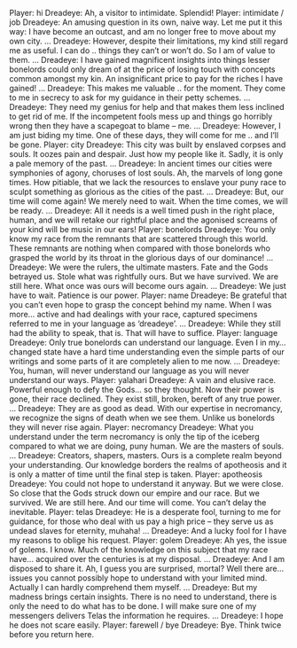 Player: hi
Dreadeye: Ah, a visitor to intimidate. Splendid!
Player: intimidate / job
Dreadeye: An amusing question in its own, naive way. Let me put it this way: I have become an outcast, and am no longer free to move about my own city. …
Dreadeye: However, despite their limitations, my kind still regard me as useful. I can do .. things they can’t or won’t do. So I am of value to them. …
Dreadeye: I have gained magnificent insights into things lesser bonelords could only dream of at the price of losing touch with concepts common amongst my kin. An insignificant price to pay for the riches I have gained! …
Dreadeye: This makes me valuable .. for the moment. They come to me in secrecy to ask for my guidance in their petty schemes. …
Dreadeye: They need my genius for help and that makes them less inclined to get rid of me. If the incompetent fools mess up and things go horribly wrong then they have a scapegoat to blame – me. …
Dreadeye: However, I am just biding my time. One of these days, they will come for me .. and I’ll be gone.
Player: city
Dreadeye: This city was built by enslaved corpses and souls. It oozes pain and despair. Just how my people like it. Sadly, it is only a pale memory of the past. …
Dreadeye: In ancient times our cities were symphonies of agony, choruses of lost souls. Ah, the marvels of long gone times. How pitiable, that we lack the resources to enslave your puny race to sculpt something as glorious as the cities of the past. …
Dreadeye: But, our time will come again! We merely need to wait. When the time comes, we will be ready. …
Dreadeye: All it needs is a well timed push in the right place, human, and we will retake our rightful place and the agonised screams of your kind will be music in our ears!
Player: bonelords
Dreadeye: You only know my race from the remnants that are scattered through this world. These remnants are nothing when compared with those bonelords who grasped the world by its throat in the glorious days of our dominance! …
Dreadeye: We were the rulers, the ultimate masters. Fate and the Gods betrayed us. Stole what was rightfully ours. But we have survived. We are still here. What once was ours will become ours again. …
Dreadeye: We just have to wait. Patience is our power.
Player: name
Dreadeye: Be grateful that you can’t even hope to grasp the concept behind my name. When I was more… active and had dealings with your race, captured specimens referred to me in your language as ‘dreadeye’. …
Dreadeye: While they still had the ability to speak, that is. That will have to suffice.
Player: language
Dreadeye: Only true bonelords can understand our language. Even I in my… changed state have a hard time understanding even the simple parts of our writings and some parts of it are completely alien to me now. …
Dreadeye: You, human, will never understand our language as you will never understand our ways.
Player: yalahari
Dreadeye: A vain and elusive race. Powerful enough to defy the Gods… so they thought. Now their power is gone, their race declined. They exist still, broken, bereft of any true power. …
Dreadeye: They are as good as dead. With our expertise in necromancy, we recognize the signs of death when we see them. Unlike us bonelords they will never rise again.
Player: necromancy
Dreadeye: What you understand under the term necromancy is only the tip of the iceberg compared to what we are doing, puny human. We are the masters of souls. …
Dreadeye: Creators, shapers, masters. Ours is a complete realm beyond your understanding. Our knowledge borders the realms of apotheosis and it is only a matter of time until the final step is taken.
Player: apotheosis
Dreadeye: You could not hope to understand it anyway. But we were close. So close that the Gods struck down our empire and our race. But we survived. We are still here. And our time will come. You can’t delay the inevitable.
Player: telas
Dreadeye: He is a desperate fool, turning to me for guidance, for those who deal with us pay a high price – they serve us as undead slaves for eternity, muhaha! …
Dreadeye: And a lucky fool for I have my reasons to oblige his request.
Player: golem
Dreadeye: Ah yes, the issue of golems. I know. Much of the knowledge on this subject that my race have… acquired over the centuries is at my disposal. …
Dreadeye: And I am disposed to share it. Ah, I guess you are surprised, mortal? Well there are… issues you cannot possibly hope to understand with your limited mind. Actually I can hardly comprehend them myself. …
Dreadeye: But my madness brings certain insights. There is no need to understand, there is only the need to do what has to be done. I will make sure one of my messengers delivers Telas the information he requires. …
Dreadeye: I hope he does not scare easily.
Player: farewell / bye
Dreadeye: Bye. Think twice before you return here.
